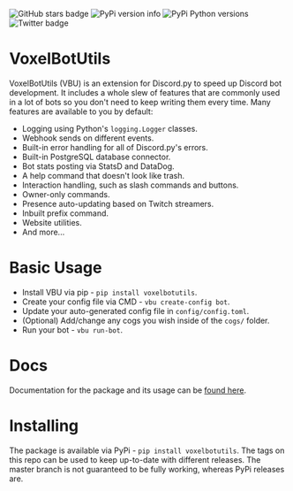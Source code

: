 ![GitHub stars badge](https://img.shields.io/github/stars/Voxel-Fox-Ltd/VoxelBotUtils)
![PyPi version info](https://img.shields.io/pypi/v/voxelbotutils.svg)
![PyPi Python versions](https://img.shields.io/pypi/pyversions/voxelbotutils.svg)
![Twitter badge](https://img.shields.io/twitter/url?url=https%3A%2F%2Fgithub.com%2FVoxel-Fox-Ltd%2FVoxelBotUtils)

# VoxelBotUtils

VoxelBotUtils (VBU) is an extension for Discord.py to speed up Discord bot development. It includes a whole slew of features that are commonly used in a lot of bots so you don't need to keep writing them every time. Many features are available to you by default:

* Logging using Python's `logging.Logger` classes.
* Webhook sends on different events.
* Built-in error handling for all of Discord.py's errors.
* Built-in PostgreSQL database connector.
* Bot stats posting via StatsD and DataDog.
* A help command that doesn't look like trash.
* Interaction handling, such as slash commands and buttons.
* Owner-only commands.
* Presence auto-updating based on Twitch streamers.
* Inbuilt prefix command.
* Website utilities.
* And more...

# Basic Usage

* Install VBU via pip - `pip install voxelbotutils`.
* Create your config file via CMD - `vbu create-config bot`.
* Update your auto-generated config file in `config/config.toml`.
* (Optional) Add/change any cogs you wish inside of the `cogs/` folder.
* Run your bot - `vbu run-bot`.

# Docs

Documentation for the package and its usage can be [found here](https://voxelbotutils.readthedocs.io/).

# Installing

The package is available via PyPi - `pip install voxelbotutils`. The tags on this repo can be used to keep up-to-date with different releases. The master branch is not guaranteed to be fully working, whereas PyPi releases are.
